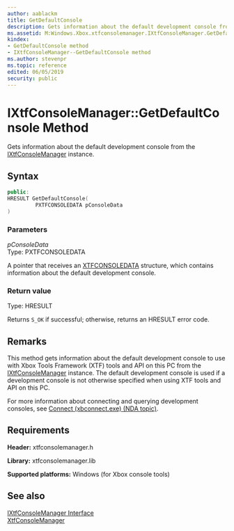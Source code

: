 ```yaml
---
author: aablackm
title: GetDefaultConsole
description: Gets information about the default development console from the [IXtfConsoleManager](../ixtfconsolemanager-xtfconsolemanager-xbox-microsoft-t.md) instance.
ms.assetid: M:Windows.Xbox.xtfconsolemanager.IXtfConsoleManager.GetDefaultConsole(PXTFCONSOLEDATA)
kindex:
- GetDefaultConsole method
- IXtfConsoleManager--GetDefaultConsole method
ms.author: stevenpr
ms.topic: reference
edited: 06/05/2019
security: public
---
```


# IXtfConsoleManager::GetDefaultConsole Method
  
Gets information about the default development console from the [IXtfConsoleManager](../ixtfconsolemanager-xtfconsolemanager-xbox-microsoft-t.md) instance.  
  
<a id="syntaxSection"></a>
  
## Syntax
  
```cpp
public:
HRESULT GetDefaultConsole(
         PXTFCONSOLEDATA pConsoleData
)  
```
  
<a id="parametersSection"></a>
  
### Parameters
  
*pConsoleData*  
Type: PXTFCONSOLEDATA  
  
A pointer that receives an [XTFCONSOLEDATA](../../../structures/xtfconsoledata-xtfconsolemanager-xbox-microsoft-t.md) structure, which contains information about the default development console.
  
<a id="retvalSection"></a>
  
### Return value
  
Type: HRESULT  
  
Returns `S_OK` if successful; otherwise, returns an HRESULT error code.  
  
<a id="remarksSection"></a>
  
## Remarks
  
This method gets information about the default development console to use with Xbox Tools Framework (XTF) tools and API on this PC from the [IXtfConsoleManager](../ixtfconsolemanager-xtfconsolemanager-xbox-microsoft-t.md) instance. The default development console is used if a development console is not otherwise specified when using XTF tools and API on this PC.  
  
For more information about connecting and querying development consoles, see [Connect (xbconnect.exe) (NDA topic)](../../../../../../../tools-console/xbox-tools-and-apis/commandlinetools/xbconnect.md).  
  
<a id="requirementsSection"></a>
  
## Requirements
  
**Header:** xtfconsolemanager.h  
  
**Library:** xtfconsolemanager.lib  
  
**Supported platforms:** Windows (for Xbox console tools)  
  
<a id="seealsoSection"></a>
  
## See also
  
[IXtfConsoleManager Interface](../ixtfconsolemanager-xtfconsolemanager-xbox-microsoft-t.md)  
[XtfConsoleManager](../../../xtfconsolemanager-xbox-microsoft-n.md)  
  